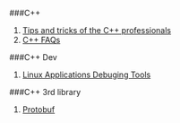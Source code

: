 ###C++
1. [Tips and tricks of the C++ professionals](http://www.bordoon.com/cplusplus/book_wrapper.html)
2. [C++ FAQs](http://yosefk.com/c++fqa/index.html)

###C++ Dev
1. [Linux Applications Debuging Tools](https://en.wikibooks.org/wiki/Linux_Applications_Debugging_Techniques)

###C++ 3rd library
1. [Protobuf](https://developers.google.com/protocol-buffers/docs/reference/cpp/google.protobuf.message)
